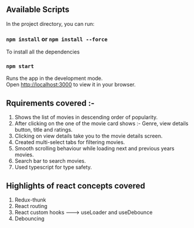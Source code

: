 ## Available Scripts

In the project directory, you can run:

### `npm install` or `npm install --force`

To install all the dependencies

### `npm start`

Runs the app in the development mode.\
Open [http://localhost:3000](http://localhost:3000) to view it in your browser.

## Rquirements covered :-

1. Shows the list of movies in descending order of popularity.
2. After clicking on the one of the movie card shows :- Genre, view details button, title and ratings.
3. Clicking on view details take you to the movie details screen.
4. Created multi-select tabs for filtering movies.
5. Smooth scrolling behaviour while loading next and previous years movies.
6. Search bar to search movies.
7. Used typescript for type safety.

## Highlights of react concepts covered

1. Redux-thunk
2. React routing
3. React custom hooks ---> useLoader and useDebounce
4. Debouncing
